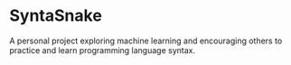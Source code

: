 # SyntaSnake
A personal project exploring machine learning and encouraging others to practice and learn programming language syntax.
